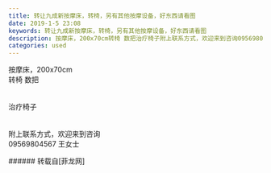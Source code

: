 ```yaml
---
title: 转让九成新按摩床，转椅，另有其他按摩设备，好东西请看图
date: 2019-1-5 23:08
keywords: 转让九成新按摩床，转椅，另有其他按摩设备，好东西请看图
description: 按摩床，200x70cm转椅 数把治疗椅子附上联系方式，欢迎来到咨询09569804567 王女士
categories: used
---
```

<td class="t_f" id="postmessage_2623416">

按摩床，200x70cm<br/>
<img alt="" border="0" class="zoom" data-cf-modified-456bda03f2150f407e6c49ab-="" file="http://www.flw.ph/data/appbyme/upload/image/201901/05/1QBciZp0RimV.jpg" id="aimg_rR8G8" lazyloadthumb="1" onclick="" onmouseover="" src="http://www.flw.ph/data/appbyme/upload/image/201901/05/1QBciZp0RimV.jpg"/><br/>
转椅 数把<br/>
<br/>
<img alt="" border="0" class="zoom" data-cf-modified-456bda03f2150f407e6c49ab-="" file="http://www.flw.ph/data/appbyme/upload/image/201901/05/YbvF9zLMnKlB.jpg" id="aimg_u4zaA" lazyloadthumb="1" onclick="" onmouseover="" src="http://www.flw.ph/data/appbyme/upload/image/201901/05/YbvF9zLMnKlB.jpg"/><br/>
<br/>
治疗椅子<br/>
<br/>
<br/>
<img alt="" border="0" class="zoom" data-cf-modified-456bda03f2150f407e6c49ab-="" file="http://www.flw.ph/data/appbyme/upload/image/201901/05/xjNgxiIgB96V.jpg" id="aimg_Ru92u" lazyloadthumb="1" onclick="" onmouseover="" src="http://www.flw.ph/data/appbyme/upload/image/201901/05/xjNgxiIgB96V.jpg"/><br/>
附上联系方式，欢迎来到咨询<br/>
09569804567 王女士<br/>
</td>
###### 转载自[菲龙网]